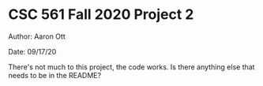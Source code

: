 # CSC 561 Fall 2020 Project 2
Author: Aaron Ott

Date:   09/17/20

There's not much to this project, the code works. Is there anything else that needs to be in the README?


